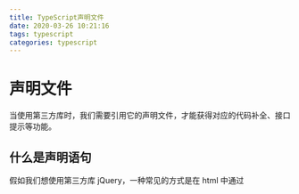 ```yaml
---
title: TypeScript声明文件
date: 2020-03-26 10:21:16
tags: typescript
categories: typescript
---
```


# 声明文件
当使用第三方库时，我们需要引用它的声明文件，才能获得对应的代码补全、接口提示等功能。
## 什么是声明语句
假如我们想使用第三方库 jQuery，一种常见的方式是在 html 中通过 <script> 标签引入 jQuery，然后就可以使用全局变量 $ 或 jQuery 了。

我们通常这样获取一个 id 是 foo 的元素：
```ts
$('#foo');
// or
jQuery('#foo');
```
但是在 ts 中，编译器并不知道 $ 或 jQuery 是什么东西1：
```ts
jQuery('#foo');
// ERROR: Cannot find name 'jQuery'.
```
这时，我们需要使用 declare var 来定义它的类型2：

declare var jQuery: (selector: string) => any;
​
jQuery('#foo');
上例中，declare var 并没有真的定义一个变量，只是定义了全局变量 jQuery 的类型，仅仅会用于编译时的检查，在编译结果中会被删除。它编译结果是：

jQuery('#foo');
除了 declare var 之外，还有其他很多种声明语句，将会在后面详细介绍。

什么是声明文件
通常我们会把声明语句放到一个单独的文件（jQuery.d.ts）中，这就是声明文件3：
```
// src/jQuery.d.ts
​
declare var jQuery: (selector: string) => any;
// src/index.ts
​
jQuery('#foo');
```
声明文件必需以 .d.ts 为后缀。

一般来说，ts 会解析项目中所有的 *.ts 文件，当然也包含以 .d.ts 结尾的文件。所以当我们将 jQuery.d.ts 放到项目中时，其他所有 *.ts 文件就都可以获得 jQuery 的类型定义了。
```
/path/to/project
├── src
|  ├── index.ts
|  └── jQuery.d.ts
└── tsconfig.json
```
假如仍然无法解析，那么可以检查下 tsconfig.json 中的 files、include 和 exclude 配置，确保其包含了 jQuery.d.ts 文件。

这里只演示了全局变量这种模式的声明文件，假如是通过模块导入的方式使用第三方库的话，那么引入声明文件又是另一种方式了，将会在后面详细介绍。

第三方声明文件
当然，jQuery 的声明文件不需要我们定义了，社区已经帮我们定义好了：jQuery in DefinitelyTyped。

我们可以直接下载下来使用，但是更推荐的是使用 @types 统一管理第三方库的声明文件。

@types 的使用方式很简单，直接用 npm 安装对应的声明模块即可，以 jQuery 举例：
```
npm install @types/jquery --save-dev
```
可以在这个页面搜索你需要的声明文件。

书写声明文件
当一个第三方库没有提供声明文件时，我们就需要自己书写声明文件了。前面只介绍了最简单的声明文件内容，而真正书写一个声明文件并不是一件简单的事，以下会详细介绍如何书写声明文件。

在不同的场景下，声明文件的内容和使用方式会有所区别。

库的使用场景主要有以下几种：

​全局变量：通过`<script>`标签引入第三方库，注入全局变量

​npm 包：通过 import foo from 'foo' 导入，符合 ES6 模块规范

​UMD 库：既可以通过`<script>`标签引入，又可以通过 import 导入

​直接扩展全局变量：通过`<script>`标签引入后，改变一个全局变量的结构

​在 npm 包或 UMD 库中扩展全局变量：引用 npm 包或 UMD 库后，改变一个全局变量的结构

​模块插件：通过`<script>`或 import 导入后，改变另一个模块的结构

全局变量
全局变量是最简单的一种场景，之前举的例子就是通过`<script>`标签引入 jQuery，注入全局变量 $ 和 jQuery。

使用全局变量的声明文件时，如果是以 npm install @types/xxx --save-dev 安装的，则不需要任何配置。如果是将声明文件直接存放于当前项目中，则建议和其他源码一起放到 src 目录下（或者对应的源码目录下）：
```
/path/to/project
├── src
|  ├── index.ts
|  └── jQuery.d.ts
└── tsconfig.json
```
如果没有生效，可以检查下 tsconfig.json 中的 files、include 和 exclude 配置，确保其包含了 jQuery.d.ts 文件。

全局变量的声明文件主要有以下几种语法：

​declare var 声明全局变量

​declare function 声明全局方法

​declare class 声明全局类

​declare enum 声明全局枚举类型

​declare namespace 声明（含有子属性的）全局对象

​interface 和 type 声明全局类型

declare var
在所有的声明语句中，declare var 是最简单的，如之前所学，它能够用来定义一个全局变量的类型。与其类似的，还有 declare let 和 declare const，使用 let 与使用 var 没有什么区别：
```
// src/jQuery.d.ts
​
declare let jQuery: (selector: string) => any;
// src/index.ts
​
jQuery('#foo');
// 使用 declare let 定义的 jQuery 类型，允许修改这个全局变量
jQuery = function(selector) {
    return document.querySelector(selector);
};
```
而当我们使用 const 定义时，表示此时的全局变量是一个常量，不允许再去修改它的值了4：
```
// src/jQuery.d.ts
​
declare const jQuery: (selector: string) => any;
​
jQuery('#foo');
// 使用 declare const 定义的 jQuery 类型，禁止修改这个全局变量
jQuery = function(selector) {
    return document.querySelector(selector);
};
// ERROR: Cannot assign to 'jQuery' because it is a constant or a read-only property.
```
一般来说，全局变量都是禁止修改的常量，所以大部分情况都应该使用 const 而不是 var 或 let。

需要注意的是，声明语句中只能定义类型，切勿在声明语句中定义具体的实现5：
```
declare const jQuery = function(selector) {
    return document.querySelector(selector);
};
// ERROR: An implementation cannot be declared in ambient contexts.
```
declare function
declare function 用来定义全局函数的类型。jQuery 其实就是一个函数，所以也可以用 function 来定义：
```
// src/jQuery.d.ts
​
declare function jQuery(selector: string): any;
// src/index.ts
​
jQuery('#foo');
```
在函数类型的声明语句中，函数重载也是支持的6：
```
// src/jQuery.d.ts
​
declare function jQuery(selector: string): any;
declare function jQuery(domReadyCallback: () => any): any;
// src/index.ts
​
jQuery('#foo');
jQuery(function() {
    alert('Dom Ready!');
});
```
declare class
当全局变量是一个类的时候，我们用 declare class 来定义它的类型7：
```
// src/Animal.d.ts
​
declare class Animal {
    name: string;
    constructor(name: string);
    sayHi(): string;
}
// src/index.ts
​
let cat = new Animal('Tom');
```
同样的，declare class 语句也只能用来定义类型，不能用来定义具体的实现，比如定义 sayHi 方法的具体实现则会报错：
```
// src/Animal.d.ts
​
declare class Animal {
    name: string;
    constructor(name: string);
    sayHi() {
        return `My name is ${this.name}`;
    };
    // ERROR: An implementation cannot be declared in ambient contexts.
}
```
declare enum
使用 declare enum 定义的枚举类型也称作外部枚举（Ambient Enums），举例如下8：
```
// src/Directions.d.ts
​
declare enum Directions {
    Up,
    Down,
    Left,
    Right
}
// src/index.ts
​
let directions = [Directions.Up, Directions.Down, Directions.Left, Directions.Right];
```
与其他全局变量的类型声明一致，declare enum 仅用来定义类型，而不是具体的值。

Directions.d.ts 仅仅会用于编译时的检查，声明文件里的内容在编译结果中会被删除。它编译结果是：

var directions = [Directions.Up, Directions.Down, Directions.Left, Directions.Right];
其中 Directions 是由第三方库定义好的全局变量。

declare namespace
namespace 是 ts 早期时为了解决模块化而创造的关键字，中文称为命名空间。

由于历史遗留原因，在早期还没有 ES6 的时候，ts 提供了一种模块化方案，使用 module 关键字表示内部模块。但由于后来 ES6 也使用了 module 关键字，ts 为了兼容 ES6，使用 namespace 替代了自己的 module，更名为命名空间。

随着 ES6 的广泛应用，现在已经不建议再使用 ts 中的 namespace，而推荐使用 ES6 的模块化方案了，故我们不再需要学习 namespace 的使用了。

namespace 被淘汰了，但是在声明文件中，declare namespace 还是比较常用的，它用来表示全局变量是一个对象，包含很多子属性。

比如 jQuery 是一个全局变量，它是一个对象，提供了一个 jQuery.ajax 方法可以调用，那么我们就应该使用 declare namespace jQuery 来声明这个拥有多个子属性的全局变量。
```
// src/jQuery.d.ts
​
declare namespace jQuery {
    function ajax(url: string, settings?: any): void;
}
// src/index.ts
​
jQuery.ajax('/api/get_something');
```
注意，在 declare namespace 内部，我们直接使用 function ajax 来声明函数，而不是使用 declare function ajax。类似的，也可以使用 const, class, enum 等语句9：
```
// src/jQuery.d.ts
​
declare namespace jQuery {
    function ajax(url: string, settings?: any): void;
    const version: number;
    class Event {
        blur(eventType: EventType): void
    }
    enum EventType {
        CustomClick
    }
}
// src/index.ts
​
jQuery.ajax('/api/get_something');
console.log(jQuery.version);
const e = new jQuery.Event();
e.blur(jQuery.EventType.CustomClick);
```
嵌套的命名空间

如果对象拥有深层的层级，则需要用嵌套的 namespace 来声明深层的属性的类型10：
```
// src/jQuery.d.ts
​
declare namespace jQuery {
    function ajax(url: string, settings?: any): void;
    namespace fn {
        function extend(object: any): void;
    }
}
// src/index.ts
​
jQuery.ajax('/api/get_something');
jQuery.fn.extend({
    check: function() {
        return this.each(function() {
            this.checked = true;
        });
    }
});
```
假如 jQuery 下仅有 fn 这一个属性（没有 ajax 等其他属性或方法），则可以不需要嵌套 namespace11：
```
// src/jQuery.d.ts
​
declare namespace jQuery.fn {
    function extend(object: any): void;
}
// src/index.ts
​
jQuery.fn.extend({
    check: function() {
        return this.each(function() {
            this.checked = true;
        });
    }
});
```
interface 和 type
除了全局变量之外，可能有一些类型我们也希望能暴露出来。在类型声明文件中，我们可以直接使用 interface 或 type 来声明一个全局的接口或类型12：
```
// src/jQuery.d.ts
​
interface AjaxSettings {
    method?: 'GET' | 'POST'
    data?: any;
}
declare namespace jQuery {
    function ajax(url: string, settings?: AjaxSettings): void;
}
```
这样的话，在其他文件中也可以使用这个接口或类型了：

// src/index.ts
​
let settings: AjaxSettings = {
    method: 'POST',
    data: {
        name: 'foo'
    }
};
jQuery.ajax('/api/post_something', settings);
type 与 interface 类似，不再赘述。

防止命名冲突

暴露在最外层的 interface 或 type 会作为全局类型作用于整个项目中，我们应该尽可能的减少全局变量或全局类型的数量。故最好将他们放到 namespace 下13：
```
// src/jQuery.d.ts
​
declare namespace jQuery {
    interface AjaxSettings {
        method?: 'GET' | 'POST'
        data?: any;
    }
    function ajax(url: string, settings?: AjaxSettings): void;
}
```
注意，在使用这个 interface 的时候，也应该加上 jQuery 前缀：
```
// src/index.ts
​
let settings: jQuery.AjaxSettings = {
    method: 'POST',
    data: {
        name: 'foo'
    }
};
jQuery.ajax('/api/post_something', settings);
```
声明合并
假如 jQuery 既是一个函数，可以直接被调用 jQuery('#foo')，又是一个对象，拥有子属性 jQuery.ajax()（事实确实如此），那么我们可以组合多个声明语句，它们会不冲突的合并起来14：
```
// src/jQuery.d.ts
​
declare function jQuery(selector: string): any;
declare namespace jQuery {
    function ajax(url: string, settings?: any): void;
}
// src/index.ts
​
jQuery('#foo');
jQuery.ajax('/api/get_something');
```
关于声明合并的更多用法，可以查看声明合并章节。
npm 包
一般我们通过 import foo from 'foo' 导入一个 npm 包，这是符合 ES6 模块规范的。
在我们尝试给一个 npm 包创建声明文件之前，需要先看看它的声明文件是否已经存在。一般来说，npm 包的声明文件可能存在于两个地方：
与该 npm 包绑定在一起。判断依据是 package.json 中有 types 字段，或者有一个 index.d.ts 声明文件。这种模式不需要额外安装其他包，是最为推荐的，所以以后我们自己创建 npm 包的时候，最好也将声明文件与 npm 包绑定在一起。
发布到 @types 里。我们只需要尝试安装一下对应的 @types 包就知道是否存在该声明文件，安装命令是 npm install @types/foo --save-dev。这种模式一般是由于 npm 包的维护者没有提供声明文件，所以只能由其他人将声明文件发布到 @types 里了。
假如以上两种方式都没有找到对应的声明文件，那么我们就需要自己为它写声明文件了。由于是通过 import 语句导入的模块，所以声明文件存放的位置也有所约束，一般有两种方案：
创建一个 node_modules/@types/foo/index.d.ts 文件，存放 foo 模块的声明文件。这种方式不需要额外的配置，但是 node_modules 目录不稳定，代码也没有被保存到仓库中，无法回溯版本，有不小心被删除的风险，故不太建议用这种方案，一般只用作临时测试。
创建一个 types 目录，专门用来管理自己写的声明文件，将 foo 的声明文件放到 types/foo/index.d.ts 中。这种方式需要配置下 tsconfig.json 中的 paths 和 baseUrl 字段。
目录结构：
```
/path/to/project
├── src
|  └── index.ts
├── types
|  └── foo
|     └── index.d.ts
└── tsconfig.json
```
tsconfig.json 内容：
```json
{
    "compilerOptions": {
        "module": "commonjs",
        "baseUrl": "./",
        "paths": {
            "*": ["types/*"]
        }
    }
}
```
如此配置之后，通过 import 导入 foo 的时候，也会去 types 目录下寻找对应的模块的声明文件了。
注意 module 配置可以有很多种选项，不同的选项会影响模块的导入导出模式。这里我们使用了 commonjs 这个最常用的选项，后面的教程也都默认使用的这个选项。
不管采用了以上两种方式中的哪一种，我都强烈建议大家将书写好的声明文件（通过给第三方库发 pull request，或者直接提交到 @types 里）发布到开源社区中，享受了这么多社区的优秀的资源，就应该在力所能及的时候给出一些回馈。只有所有人都参与进来，才能让 ts 社区更加繁荣。
npm 包的声明文件主要有以下几种语法：
export 导出变量
export namespace 导出（含有子属性的）对象
export default ES6 默认导出
export = commonjs 导出模块
export
npm 包的声明文件与全局变量的声明文件有很大区别。在 npm 包的声明文件中，使用 declare 不再会声明一个全局变量，而只会在当前文件中声明一个局部变量。只有在声明文件中使用 export 导出，然后在使用方 import 导入后，才会应用到这些类型声明。
export 的语法与普通的 ts 中的语法类似，区别仅在于声明文件中禁止定义具体的实现15：
```
// types/foo/index.d.ts

export const name: string;
export function getName(): string;
export class Animal {
    constructor(name: string);
    sayHi(): string;
}
export enum Directions {
    Up,
    Down,
    Left,
    Right
}
export interface Options {
    data: any;
}
```
对应的导入和使用模块应该是这样：

// src/index.ts

import { name, getName, Animal, Directions, Options } from 'foo';

console.log(name);
let myName = getName();
let cat = new Animal('Tom');
let directions = [Directions.Up, Directions.Down, Directions.Left, Directions.Right];
let options: Options = {
    data: {
        name: 'foo'
    }
};
混用 declare 和 export
我们也可以使用 declare 先声明多个变量，最后再用 export 一次性导出。上例的声明文件可以等价的改写为16：
// types/foo/index.d.ts

declare const name: string;
declare function getName(): string;
declare class Animal {
    constructor(name: string);
    sayHi(): string;
}
declare enum Directions {
    Up,
    Down,
    Left,
    Right
}
interface Options {
    data: any;
}

export { name, getName, Animal, Directions, Options };
注意，与全局变量的声明文件类似，interface 前是不需要 declare 的。
export namespace
与 declare namespace 类似，export namespace 用来导出一个拥有子属性的对象17：
// types/foo/index.d.ts

export namespace foo {
    const name: string;
    namespace bar {
        function baz(): string;
    }
}
// src/index.ts

import { foo } from 'foo';

console.log(foo.name);
foo.bar.baz();
export default
在 ES6 模块系统中，使用 export default 可以导出一个默认值，使用方可以用 import foo from 'foo' 而不是 import { foo } from 'foo' 来导入这个默认值。
在类型声明文件中，export default 用来导出默认值的类型18：
// types/foo/index.d.ts

export default function foo(): string;
// src/index.ts

import foo from 'foo';

foo();
注意，只有 function、class 和 interface 可以直接默认导出，其他的变量需要先定义出来，再默认导出19：
// types/foo/index.d.ts

export default enum Directions {
// ERROR: Expression expected.
    Up,
    Down,
    Left,
    Right
}
上例中 export default enum 是错误的语法，需要使用 declare enum 定义出来，然后使用 export default 导出：
// types/foo/index.d.ts

declare enum Directions {
    Up,
    Down,
    Left,
    Right
}

export default Directions;
针对这种默认导出，我们一般会将导出语句放在整个声明文件的最前面20：
// types/foo/index.d.ts

export default Directions;

declare enum Directions {
    Up,
    Down,
    Left,
    Right
}
export =
在 commonjs 规范中，我们用以下方式来导出一个模块：
// 整体导出
module.exports = foo;
// 单个导出
exports.bar = bar;
在 ts 中，针对这种模块导出，有多种方式可以导入，第一种方式是 const ... = require：
// 整体导入
const foo = require('foo');
// 单个导入
const bar = require('foo').bar;
第二种方式是 import ... from，注意针对整体导出，需要使用 import * as 来导入：
// 整体导入
import * as foo from 'foo';
// 单个导入
import { bar } from 'foo';
第三种方式是 import ... require，这也是 ts 官方推荐的方式：
// 整体导入
import foo = require('foo');
// 单个导入
import bar = foo.bar;
对于这种使用 commonjs 规范的库，假如要为它写类型声明文件的话，就需要使用到 export = 这种语法了21：
// types/foo/index.d.ts

export = foo;

declare function foo(): string;
declare namespace foo {
    const bar: number;
}
需要注意的是，上例中使用了 export = 之后，就不能再单个导出 export { bar } 了。所以我们通过声明合并，使用 declare namespace foo 来将 bar 合并到 foo 里。
准确地讲，export = 不仅可以用在声明文件中，也可以用在普通的 ts 文件中。实际上，import ... require 和 export = 都是 ts 为了兼容 AMD 规范和 commonjs 规范而创立的新语法，由于并不常用也不推荐使用，所以这里就不详细介绍了，感兴趣的可以看官方文档。
由于很多第三方库是 commonjs 规范的，所以声明文件也就不得不用到 export = 这种语法了。但是还是需要再强调下，相比与 export =，我们更推荐使用 ES6 标准的 export default 和 export。
UMD 库
既可以通过 <script> 标签引入，又可以通过 import 导入的库，称为 UMD 库。相比于 npm 包的类型声明文件，我们需要额外声明一个全局变量，为了实现这种方式，ts 提供了一个新语法 export as namespace。
export as namespace
一般使用 export as namespace 时，都是先有了 npm 包的声明文件，再基于它添加一条 export as namespace 语句，即可将声明好的一个变量声明为全局变量，举例如下22：
// types/foo/index.d.ts

export as namespace foo;
export = foo;

declare function foo(): string;
declare namespace foo {
    const bar: number;
}
当然它也可以与 export default 一起使用：
// types/foo/index.d.ts

export as namespace foo;
export default foo;

declare function foo(): string;
declare namespace foo {
    const bar: number;
}
直接扩展全局变量
有的第三方库扩展了一个全局变量，可是此全局变量的类型却没有相应的更新过来，就会导致 ts 编译错误，此时就需要扩展全局变量的类型。比如扩展 String 类型23：
interface String {
    prependHello(): string;
}

'foo'.prependHello();
通过声明合并，使用 interface String 即可给 String 添加属性或方法。
也可以使用 declare namespace 给已有的命名空间添加类型声明24：
// types/jquery-plugin/index.d.ts

declare namespace JQuery {
    interface CustomOptions {
        bar: string;
    }
}

interface JQueryStatic {
    foo(options: JQuery.CustomOptions): string;
}
// src/index.ts

jQuery.foo({
    bar: ''
});
在 npm 包或 UMD 库中扩展全局变量
如之前所说，对于一个 npm 包或者 UMD 库的声明文件，只有 export 导出的类型声明才能被导入。所以对于 npm 包或 UMD 库，如果导入此库之后会扩展全局变量，则需要使用另一种语法在声明文件中扩展全局变量的类型，那就是 declare global。
declare global
使用 declare global 可以在 npm 包或者 UMD 库的声明文件中扩展全局变量的类型25：
// types/foo/index.d.ts

declare global {
    interface String {
        prependHello(): string;
    }
}

export {};
// src/index.ts

'bar'.prependHello();
注意即使此声明文件不需要导出任何东西，仍然需要导出一个空对象，用来告诉编译器这是一个模块的声明文件，而不是一个全局变量的声明文件。
模块插件
有时通过 import 导入一个模块插件，可以改变另一个原有模块的结构。此时如果原有模块已经有了类型声明文件，而插件模块没有类型声明文件，就会导致类型不完整，缺少插件部分的类型。ts 提供了一个语法 declare module，它可以用来扩展原有模块的类型。
declare module
如果是需要扩展原有模块的话，需要在类型声明文件中先引用原有模块，再使用 declare module 扩展原有模块26：
// types/moment-plugin/index.d.ts

import * as moment from 'moment';

declare module 'moment' {
    export function foo(): moment.CalendarKey;
}
// src/index.ts

import * as moment from 'moment';
import 'moment-plugin';

moment.foo();
declare module 也可用于在一个文件中一次性声明多个模块的类型27：
// types/foo-bar.d.ts

declare module 'foo' {
    export interface Foo {
        foo: string;
    }
}

declare module 'bar' {
    export function bar(): string;
}
// src/index.ts

import { Foo } from 'foo';
import * as bar from 'bar';

let f: Foo;
bar.bar();
声明文件中的依赖
一个声明文件有时会依赖另一个声明文件中的类型，比如在前面的 declare module 的例子中，我们就在声明文件中导入了 moment，并且使用了 moment.CalendarKey 这个类型：
// types/moment-plugin/index.d.ts

import * as moment from 'moment';

declare module 'moment' {
    export function foo(): moment.CalendarKey;
}
除了可以在声明文件中通过 import 导入另一个声明文件中的类型之外，还有一个语法也可以用来导入另一个声明文件，那就是三斜线指令。
三斜线指令
与 namespace 类似，三斜线指令也是 ts 在早期版本中为了描述模块之间的依赖关系而创造的语法。随着 ES6 的广泛应用，现在已经不建议再使用 ts 中的三斜线指令来声明模块之间的依赖关系了。
但是在声明文件中，它还是有一定的用武之地。
类似于声明文件中的 import，它可以用来导入另一个声明文件。与 import 的区别是，当且仅当在以下几个场景下，我们才需要使用三斜线指令替代 import：
当我们在书写一个全局变量的声明文件时
当我们需要依赖一个全局变量的声明文件时
书写一个全局变量的声明文件
这些场景听上去很拗口，但实际上很好理解——在全局变量的声明文件中，是不允许出现 import, export 关键字的。一旦出现了，那么他就会被视为一个 npm 包或 UMD 库，就不再是全局变量的声明文件了。故当我们在书写一个全局变量的声明文件时，如果需要引用另一个库的类型，那么就必须用三斜线指令了28：
// types/jquery-plugin/index.d.ts

/// <reference types="jquery" />

declare function foo(options: JQuery.AjaxSettings): string;
// src/index.ts

foo({});
三斜线指令的语法如上，/// 后面使用 xml 的格式添加了对 jquery 类型的依赖，这样就可以在声明文件中使用 JQuery.AjaxSettings 类型了。
注意，三斜线指令必须放在文件的最顶端，三斜线指令的前面只允许出现单行或多行注释。
依赖一个全局变量的声明文件
在另一个场景下，当我们需要依赖一个全局变量的声明文件时，由于全局变量不支持通过 import 导入，当然也就必须使用三斜线指令来引入了29：
// types/node-plugin/index.d.ts

/// <reference types="node" />

export function foo(p: NodeJS.Process): string;
// src/index.ts

import { foo } from 'node-plugin';

foo(global.process);
在上面的例子中，我们通过三斜线指引入了 node 的类型，然后在声明文件中使用了 NodeJS.Process 这个类型。最后在使用到 foo 的时候，传入了 node 中的全局变量 process。
由于引入的 node 中的类型都是全局变量的类型，它们是没有办法通过 import 来导入的，所以这种场景下也只能通过三斜线指令来引入了。
以上两种使用场景下，都是由于需要书写或需要依赖全局变量的声明文件，所以必须使用三斜线指令。在其他的一些不是必要使用三斜线指令的情况下，就都需要使用 import 来导入。
拆分声明文件
当我们的全局变量的声明文件太大时，可以通过拆分为多个文件，然后在一个入口文件中将它们一一引入，来提高代码的可维护性。比如 jQuery 的声明文件就是这样的：
// node_modules/@types/jquery/index.d.ts

/// <reference types="sizzle" />
/// <reference path="JQueryStatic.d.ts" />
/// <reference path="JQuery.d.ts" />
/// <reference path="misc.d.ts" />
/// <reference path="legacy.d.ts" />

export = jQuery;
其中用到了 types 和 path 两种不同的指令。它们的区别是：types 用于声明对另一个库的依赖，而 path 用于声明对另一个文件的依赖。
上例中，sizzle 是与 jquery 平行的另一个库，所以需要使用 types="sizzle" 来声明对它的依赖。而其他的三斜线指令就是将 jquery 的声明拆分到不同的文件中了，然后在这个入口文件中使用 path="foo" 将它们一一引入。
其他三斜线指令
除了这两种三斜线指令之外，还有其他的三斜线指令，比如 /// <reference no-default-lib="true"/>, /// <amd-module /> 等，但它们都是废弃的语法，故这里就不介绍了，详情可见官网。
自动生成声明文件
如果库的源码本身就是由 ts 写的，那么在使用 tsc 脚本将 ts 编译为 js 的时候，添加 declaration 选项，就可以同时也生成 .d.ts 声明文件了。
我们可以在命令行中添加 --declaration（简写 -d），或者在 tsconfig.json 中添加 declaration 选项。这里以 tsconfig.json 为例：
{
    "compilerOptions": {
        "module": "commonjs",
        "outDir": "lib",
        "declaration": true,
    }
}
上例中我们添加了 outDir 选项，将 ts 文件的编译结果输出到 lib 目录下，然后添加了 declaration 选项，设置为 true，表示将会由 ts 文件自动生成 .d.ts 声明文件，也会输出到 lib 目录下。
运行 tsc 之后，目录结构如下30：
/path/to/project
├── lib
|  ├── bar
|  |  ├── index.d.ts
|  |  └── index.js
|  ├── index.d.ts
|  └── index.js
├── src
|  ├── bar
|  |  └── index.ts
|  └── index.ts
├── package.json
└── tsconfig.json
在这个例子中，src 目录下有两个 ts 文件，分别是 src/index.ts 和 src/bar/index.ts，它们被编译到 lib 目录下的同时，也会生成对应的两个声明文件 lib/index.d.ts 和 lib/bar/index.d.ts。它们的内容分别是：
// src/index.ts

export * from './bar';

export default function foo() {
    return 'foo';
}
// src/bar/index.ts

export function bar() {
    return 'bar';
}
// lib/index.d.ts

export * from './bar';
export default function foo(): string;
// lib/bar/index.d.ts

export declare function bar(): string;
可见，自动生成的声明文件基本保持了源码的结构，而将具体实现去掉了，生成了对应的类型声明。
使用 tsc 自动生成声明文件时，每个 ts 文件都会对应一个 .d.ts 声明文件。这样的好处是，使用方不仅可以在使用 import foo from 'foo' 导入默认的模块时获得类型提示，还可以在使用 import bar from 'foo/lib/bar' 导入一个子模块时，也获得对应的类型提示。
除了 declaration 选项之外，还有几个选项也与自动生成声明文件有关，这里只简单列举出来，不做详细演示了：
declarationDir 设置生成 .d.ts 文件的目录
declarationMap 对每个 .d.ts 文件，都生成对应的 .d.ts.map（sourcemap）文件
emitDeclarationOnly 仅生成 .d.ts 文件，不生成 .js 文件
发布声明文件
当我们为一个库写好了声明文件之后，下一步就是将它发布出去了。
此时有两种方案：
将声明文件和源码放在一起
将声明文件发布到 @types 下
这两种方案中优先选择第一种方案。保持声明文件与源码在一起，使用时就不需要额外增加单独的声明文件库的依赖了，而且也能保证声明文件的版本与源码的版本保持一致。
仅当我们在给别人的仓库添加类型声明文件，但原作者不愿意合并 pull request 时，才需要使用第二种方案，将声明文件发布到 @types 下。
将声明文件和源码放在一起
如果声明文件是通过 tsc 自动生成的，那么无需做任何其他配置，只需要把编译好的文件也发布到 npm 上，使用方就可以获取到类型提示了。
如果是手动写的声明文件，那么需要满足以下条件之一，才能被正确的识别：
给 package.json 中的 types 或 typings 字段指定一个类型声明文件地址
在项目根目录下，编写一个 index.d.ts 文件
针对入口文件（package.json 中的 main 字段指定的入口文件），编写一个同名不同后缀的 .d.ts 文件
第一种方式是给 package.json 中的 types 或 typings 字段指定一个类型声明文件地址。比如：
{
    "name": "foo",
    "version": "1.0.0",
    "main": "lib/index.js",
    "types": "foo.d.ts",
}
指定了 types 为 foo.d.ts 之后，导入此库的时候，就会去找 foo.d.ts 作为此库的类型声明文件了。
typings 与 types 一样，只是另一种写法。
如果没有指定 types 或 typings，那么就会在根目录下寻找 index.d.ts 文件，将它视为此库的类型声明文件。
如果没有找到 index.d.ts 文件，那么就会寻找入口文件（package.json 中的 main 字段指定的入口文件）是否存在对应同名不同后缀的 .d.ts 文件。
比如 package.json 是这样时：
{
    "name": "foo",
    "version": "1.0.0",
    "main": "lib/index.js"
}
就会先识别 package.json 中是否存在 types 或 typings 字段。发现不存在，那么就会寻找是否存在 index.d.ts 文件。如果还是不存在，那么就会寻找是否存在 lib/index.d.ts 文件。假如说连 lib/index.d.ts 都不存在的话，就会被认为是一个没有提供类型声明文件的库了。
有的库为了支持导入子模块，比如 import bar from 'foo/lib/bar'，就需要额外再编写一个类型声明文件 lib/bar.d.ts 或者 lib/bar/index.d.ts，这与自动生成声明文件类似，一个库中同时包含了多个类型声明文件。
将声明文件发布到 @types 下
如果我们是在给别人的仓库添加类型声明文件，但原作者不愿意合并 pull request，那么就需要将声明文件发布到 @types 下。
与普通的 npm 模块不同，@types 是统一由 DefinitelyTyped 管理的。要将声明文件发布到 @types 下，就需要给 DefinitelyTyped 创建一个 pull-request，其中包含了类型声明文件，测试代码，以及 tsconfig.json 等。
pull-request 需要符合它们的规范，并且通过测试，才能被合并，稍后就会被自动发布到 @types 下。
在 DefinitelyTyped 中创建一个新的类型声明，需要用到一些工具，DefinitelyTyped 的文档中已经有了详细的介绍，这里就不赘述了，以官方文档为准。
如果大家有此类需求，可以参考下笔者提交的 pull-request 。